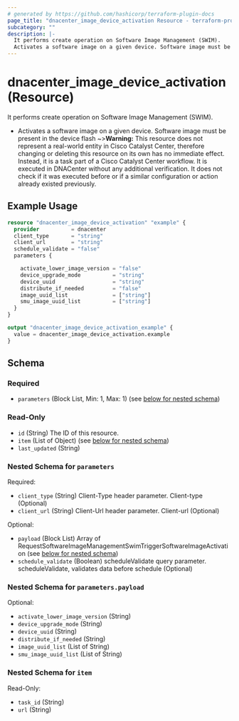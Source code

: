 ```yaml
---
# generated by https://github.com/hashicorp/terraform-plugin-docs
page_title: "dnacenter_image_device_activation Resource - terraform-provider-dnacenter"
subcategory: ""
description: |-
  It performs create operation on Software Image Management (SWIM).
  Activates a software image on a given device. Software image must be present in the device flash
---
```


# dnacenter_image_device_activation (Resource)

It performs create operation on Software Image Management (SWIM).

- Activates a software image on a given device. Software image must be present in the device flash
~>**Warning:**
This resource does not represent a real-world entity in Cisco Catalyst Center, therefore changing or deleting this resource on its own has no immediate effect.
Instead, it is a task part of a Cisco Catalyst Center workflow. It is executed in DNACenter without any additional verification. It does not check if it was executed before or if a similar configuration or action already existed previously.

## Example Usage

```terraform
resource "dnacenter_image_device_activation" "example" {
  provider          = dnacenter
  client_type       = "string"
  client_url        = "string"
  schedule_validate = "false"
  parameters {

    activate_lower_image_version = "false"
    device_upgrade_mode          = "string"
    device_uuid                  = "string"
    distribute_if_needed         = "false"
    image_uuid_list              = ["string"]
    smu_image_uuid_list          = ["string"]
  }
}

output "dnacenter_image_device_activation_example" {
  value = dnacenter_image_device_activation.example
}
```

<!-- schema generated by tfplugindocs -->
## Schema

### Required

- `parameters` (Block List, Min: 1, Max: 1) (see [below for nested schema](#nestedblock--parameters))

### Read-Only

- `id` (String) The ID of this resource.
- `item` (List of Object) (see [below for nested schema](#nestedatt--item))
- `last_updated` (String)

<a id="nestedblock--parameters"></a>
### Nested Schema for `parameters`

Required:

- `client_type` (String) Client-Type header parameter. Client-type (Optional)
- `client_url` (String) Client-Url header parameter. Client-url (Optional)

Optional:

- `payload` (Block List) Array of RequestSoftwareImageManagementSwimTriggerSoftwareImageActivation (see [below for nested schema](#nestedblock--parameters--payload))
- `schedule_validate` (Boolean) scheduleValidate query parameter. scheduleValidate, validates data before schedule (Optional)

<a id="nestedblock--parameters--payload"></a>
### Nested Schema for `parameters.payload`

Optional:

- `activate_lower_image_version` (String)
- `device_upgrade_mode` (String)
- `device_uuid` (String)
- `distribute_if_needed` (String)
- `image_uuid_list` (List of String)
- `smu_image_uuid_list` (List of String)



<a id="nestedatt--item"></a>
### Nested Schema for `item`

Read-Only:

- `task_id` (String)
- `url` (String)
